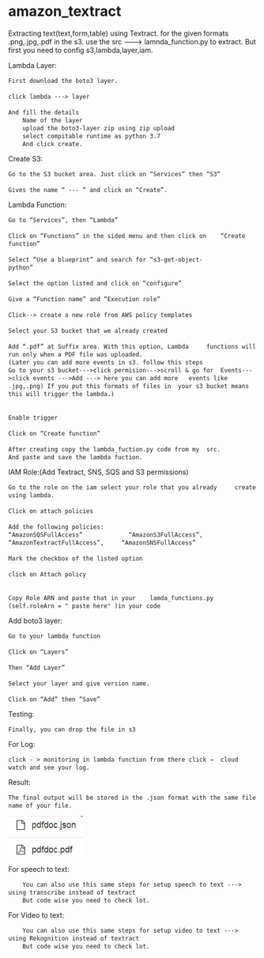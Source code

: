 # amazon_textract
Extracting text(text,form,table) using Textract.
for the given formats .png,.jpg,.pdf in the s3.
use the src ---> lamnda_function.py to extract.
But first you need to config s3,lambda,layer,iam.




Lambda Layer:

	First download the boto3 layer.
	
	click lambda ---> layer
	
	And fill the details
		Name of the layer
		upload the boto3-layer zip using zip upload
		select compitable runtime as python 3.7
		And click create.


Create S3:

	Go to the S3 bucket area. Just click on “Services” then “S3”
	
	Gives the name “ --- ” and click on	“Create”.



Lambda Function:

	Go to “Services”, then “Lambda”

	Click on “Functions” in the sided menu and then click on 	“Create function”

	Select “Use a blueprint” and search for “s3-get-object-	
	python”

	Select the option listed and click on “configure”
	
	Give a “Function name” and “Execution role”

	Click--> create a new role from AWS policy templates

	Select your S3 bucket that we already created
	
	Add “.pdf” at Suffix area. With this option, Lambda 	functions will run only when a PDF file was uploaded.
	(Later you can add more events in s3. follow this steps
	Go to your s3 bucket--->click permision--->scroll & go for 	Events--->click events --->Add ---> here you can add more 	events like .jpg,.png) If you put this formats of files in 	your s3 bucket means this will trigger the lambda.)

	
	Enable trigger

	Click on “Create function”

	After creating copy the lambda_fuction.py code from my	src.
	And paste and save the lambda fuction.



IAM Role:(Add Textract, SNS, SQS and S3 permissions)
	
	Go to the role on the iam select your role that you already 	create using lambda.

	Click on attach policies

	Add the following policies: 
	“AmazonSQSFullAccess”	          “AmazonS3FullAccess”, 			“AmazonTextractFullAccess”, 	“AmazonSNSFullAccess”

	Mark the checkbox of the listed option

	click on Attach policy


	Copy Role ARN and paste that in your 	lamda_functions.py 	(self.roleArn = " paste here" )in your code


Add boto3 layer:
	
	Go to your lambda function
	
	Click on “Layers”
		
	Then “Add Layer”
	
	Select your layer and give version name.

	Click on “Add” then “Save”


Testing:
	
	Finally, you can drop the file in s3
	
	
For Log:

	click - > monitoring in lambda function from there click →  cloud watch and see your log.


Result:
	
	The final output will be stored in the .json format with the same file name of your file.
	
![alt text](https://github.com/rbsathish/amazon_textract/blob/master/Image/pdfextract.JPG)
	
	
For speech to text:

		You can also use this same steps for setup speech to text ---> using transcribe instead of textract
		But code wise you need to check lot.
		

For Video to text:

		You can also use this same steps for setup video to text ---> using Rekognition instead of textract
		But code wise you need to check lot.






 
